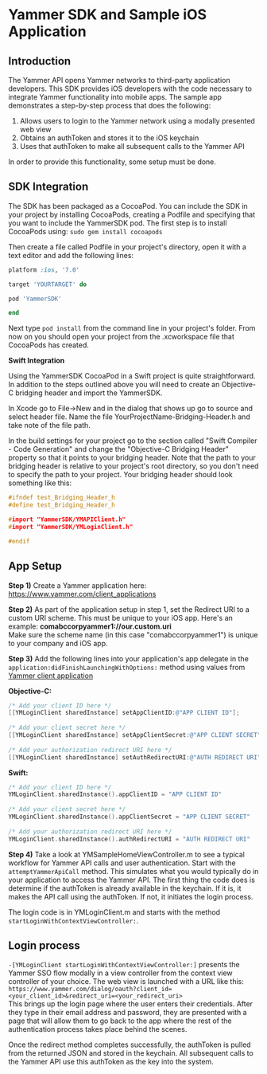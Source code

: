Yammer SDK and Sample iOS Application
=================================


Introduction
------------
The Yammer API opens Yammer networks to third-party application developers. This SDK
provides iOS developers with the code necessary to integrate Yammer functionality into mobile apps.
The sample app demonstrates a step-by-step process that does the following:

1. Allows users to login to the Yammer network using a modally presented web view
2. Obtains an authToken and stores it to the iOS keychain
3. Uses that authToken to make all subsequent calls to the Yammer API

In order to provide this functionality, some setup must be done.

SDK Integration
---------

The SDK has been packaged as a CocoaPod. You can include the SDK in your project by installing CocoaPods, creating a Podfile and specifying that you want to include the YammerSDK pod. The first step is to install CocoaPods using:
`sudo gem install cocoapods`

Then create a file called Podfile in your project's directory, open it with a text editor and add the following lines:
```ruby
platform :ios, '7.0'

target 'YOURTARGET' do

pod 'YammerSDK'

end
```
Next type `pod install` from the command line in your project's folder. From now on you should open your project from the .xcworkspace file that CocoaPods has created.

**Swift Integration**

Using the YammerSDK CocoaPod in a Swift project is quite straightforward. In addition to the steps outlined above you will need to create an Objective-C bridging header and import the YammerSDK.

In Xcode go to File->New and in the dialog that shows up go to source and select header file. Name the file YourProjectName-Bridging-Header.h and take note of the file path.

In the build settings for your project go to the section called "Swift Compiler - Code Generation" and change the "Objective-C Bridging Header" property so that it points to your bridging header. Note that the path to your bridging header is relative to your project's root directory, so you don't need to specify the path to your project. Your bridging header should look something like this:

```c
#ifndef test_Bridging_Header_h
#define test_Bridging_Header_h

#import "YammerSDK/YMAPIClient.h"
#import "YammerSDK/YMLoginClient.h"

#endif
```

App Setup
---------

**Step 1)** Create a Yammer application here: https://www.yammer.com/client_applications

**Step 2)** As part of the application setup in step 1, set the Redirect URI to a custom URI scheme. This must be unique to your iOS app. Here's an example: **comabccorpyammer1://our.custom.uri**
<br/>Make sure the scheme name (in this case "comabccorpyammer1") is unique to your company and iOS app.

**Step 3)** Add the following lines into your application's app delegate in the `application:didFinishLaunchingWithOptions:` method using values from [Yammer
client application](https://www.yammer.com/client_applications)

**Objective-C:**
```objectivec
/* Add your client ID here */
[[YMLoginClient sharedInstance] setAppClientID:@"APP CLIENT ID"];
    
/* Add your client secret here */
[[YMLoginClient sharedInstance] setAppClientSecret:@"APP CLIENT SECRET"];
    
/* Add your authorization redirect URI here */
[[YMLoginClient sharedInstance] setAuthRedirectURI:@"AUTH REDIRECT URI"];
```
**Swift:**
```swift
/* Add your client ID here */
YMLoginClient.sharedInstance().appClientID = "APP CLIENT ID"
    
/* Add your client secret here */
YMLoginClient.sharedInstance().appClientSecret = "APP CLIENT SECRET"
    
/* Add your authorization redirect URI here */
YMLoginClient.sharedInstance().authRedirectURI = "AUTH REDIRECT URI"
```

**Step 4)** Take a look at YMSampleHomeViewController.m to see a typical workflow for Yammer API calls and user authentication. Start with the `attemptYammerApiCall` method. This simulates what you would typically do in your application to access the Yammer API. The first thing the code does is determine if the authToken is already available in the keychain. If it is, it makes the API call using the authToken. If not, it initiates the login process.

The login code is in YMLoginClient.m and starts with the method `startLoginWithContextViewController:`.

Login process
-------------

`-[YMLoginClient startLoginWithContextViewController:]` presents the Yammer SSO flow modally in a view controller from the context view controller of your choice. The web view is launched
with a URL like this: `https://www.yammer.com/dialog/oauth?client_id=<your_client_id>&redirect_uri=<your_redirect_uri>`
<br/>
This brings up the login page where the user enters their credentials. After they type in their email address and password, they are presented with a page that will allow them to go back to the app where the rest of the authentication process takes place behind the scenes.

Once the redirect method completes successfully, the authToken is pulled from the returned JSON and stored in the keychain. All subsequent calls to the Yammer API use this authToken as the key into the system.

[urlScheme]: https://github.com/yammer/ios-oauth-demo/blob/master/URLSchemeExample.png?raw=true

